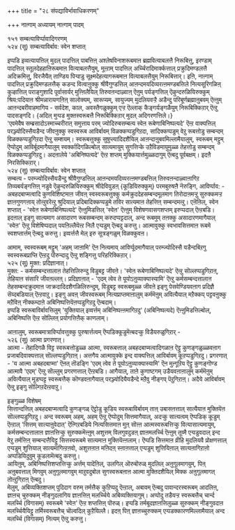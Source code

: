 +++
title = "२८ संपद्याविर्भावाधिकरणम्"

+++
नाऩ्गाम् अध्यायम् नाऩ्गाम् पादम्  
  
१५१ सम्बत्याविर्प्पावादिगरणम्  
५२४ (सू) सम्बत्याविर्बाव: स्वेन शप्तात्  
  
इप्पडि इव्वत्यायत्तिल् मुदल् पादत्तिल् पाबत्तिऩ् अश्लेषविनाशरूबमाऩ ब्रह्मवित्याबलत्तै निरूबित्तु, इरण्डाम् पादत्तिल् स्तूलदेहहाऩिरूबमाऩ वित्याबलत्तैयुम्, मूऩ्ऱाम् पादत्तिल् अर्च्चिरादिमार्क्कत्ताल् प्रक्रुदिमण्डलत्तै अदिक्रमित्तु, विरजैयैत् ताण्डिय पिऱ्पाडु सूक्ष्मदेहत्यागरूबमाऩ वित्याबलत्तैयुम् निरूबित्तार्। इऩि, नाऩ्गाम् पादत्तिल् प्रक्रुदिमण्डलत्तैक् कडन्द वित्वाऩुक्कु श्रीवैगुण्डत्तिल् आऩन्दमयदिव्यरत्ऩमण्डबत्तिले नित्यसूरिगळिऩ् कुऴात्तिल् पराङ्गुशादि पूर्वासार्यर् मुऩ्ऩिलैयिल् तिरुवऩन्दाऴ्वाऩ् ऎऩुम् पर्यङ्गत्तिल् ऎऴुन्दरुळियिरुक्कुम् श्रिय:पदियाऩ श्रीमन्नारायणऩिऩ् सालोक्यम्, सारूप्यम्, सायुज्यम् मुदलियवऱ्ऱै अडैन्दु परिबूर्णब्रह्माऩुबवम् ऎऩ्ऩुम् आऩन्दबरीवाहमागिय - सर्वदेश, काल, अवस्तैगळुक्कुम् एऱ्ऱ ऎल्लाक् कैङ्गर्यङ्गळैयुम् निरूबिक्किऱार् ऎऩ्ऱु पादसङ्गदि। {अदिल् मुऱ्पड मुक्तस्वरूबत्तै निरूबिक्किऱार् मुदल् अदिगरणत्तिले।}  
'एवमेवैष सम्ब्रसादोऽस्माच्चरीरात् समुत्ताय परम् ज्योदिरुबसम्बत्य स्वेऩ रूबेणाबिनिष्पत्यदे' ऎऩ्ऱ वाक्यत्तिल् परञ्ज्योदिस्सैयडैन्द जीवऩुक्कु स्वस्वरूब आविर्बावम् विळक्कप्पडुगिऱदा, सादिक्कप्पडुम् वेऱु रूबत्तोडु सम्बन्दम् विळक्कप्पडुगिऱदा ऎऩ्ऱु सम्शयम्। स्वरूबत्तुक्कु सुषुप्त्यादिदशैयिल् आऩन्दाऩुबवमिल्लामैयालुम्, स्वरूबम् मट्टुम् ऎप्पोदुम् आविर्बूदमागैयालुम् स्वर्क्कादिगळिल्बोल् सात्यमायुम् सुगत्तिऱ्के उऱैविडमायुमुळ्ळ तेहत्तोडु सम्बन्दम् विळक्कप्पडुगिऱदु। अदऩालेये 'अबिनिष्पत्यदे' ऎऩ्ऱ शप्तम् मुक्कियार्त्तमुळ्ळदागुम् ऎऩ्बदु पूर्वबक्षम्। इदऩै निरसिक्किऱार्।  
५२४ (सू) सम्बत्याविर्बाव: स्वेन शप्तात्  
सम्बत्य - परम्ज्योदिस्सैयडैन्दु श्रीवैगुण्डत्तिल् आऩन्दमयदिव्यरत्ऩमण्डबत्तिल् तिरुवऩन्दाऴ्वाऩागिऱ तिव्यबर्यङ्गत्तिऩ् नडुवे ऎऴुन्दरुळियिरुक्कुम् श्रीदेवियुडऩ् {कूडियिरुक्कुम्} परमबुरुषऩै नॆरुङ्गि, आविर्प्पाव: - अबहदबाप्मत्वादि कुणविशिष्टमाऩ जीवऩ् स्वस्वरूबत्तुक्कु कर्मक्रुददेहसम्बन्दमूलमाग तिरोदाऩमऱ्ऱु सुरुक्कमऱ्ऱ ज्ञाऩगुणगऩाय् तोऩ्ऱुवरॆऩ्ऱु श्रुदियाल् प्रदिबादिक्कप्पडुमे तविर सात्यमाऩ तेहत्तिऩ् सम्बन्दमऩ्ऱु। एऩॆऩिल्, स्वेन शप्तात् - 'स्वेऩ रूबेणाबिनिष्पत्यदे' ऎऩ्ऩुमिडत्तिल् 'स्वेऩ' ऎऩ्ऩुम् विशेषणवासगशप्तम् इरुप्पदाल् ऎऩ्ऱबडि। इदऩाल् इङ्गु सात्यमाग असादारण रूबसम्बन्दम् करुदप्पट्टदाल्, अन्द रूबमुम् तऩक्कु असादारणमागैयाल् 'स्वेऩ' ऎऩ्ऱु विशेषिप्पदाल् पयऩिल्लैयॆऩ्ऱ निलै एऱ्पडुम् ऎऩ्बदु करुत्तु। आत्मावुक्कु स्वभावसित्तमाऩ रूबमे स्वशप्तार्त्तम् ऎऩ्बदु करुत्तु। इव्वर्त्तत्तै मेल् इरु सूत्रङ्गळुम् विळक्कुवऩ।

आमाम्, स्वस्वरूबम् मट्टुम् 'अहम् जाऩामि' ऎऩ नित्यमाय् आविर्प्पूदमागैयाल् परम्ज्योदिस्सै यडैन्दबिऱगु स्वस्वरूबप्राप्ति ऎऩ्ऱदु पॊरुन्दादु ऎऩ्ऱु शङ्गित्तु परिहरिक्किऱार्।  
५२५ (सू) मुक्त: प्रदिज्ञानात्।  
मुक्त: - कर्मसम्बन्दत्तालाऩ तेहत्तिलिरुन्दु विडुबट्ट जीवऩे। 'स्वेऩ रूबेणाबिनिष्पत्यदे' ऎऩ्ऱु सॊल्लप्पडुगिऱाऩ्, तेहियाऩ संसारि जीवऩल्लऩ्। प्रदिज्ञाऩात् - 'एदम् त्वेव ते पूयोऽऩुव्याक्यास्यामि' ऎऩ्ऱु कर्मसम्बन्दत्तालाऩ तेहसम्बन्दक्रुदमाऩ जाक्रदादिदशैगळिलिरुन्दुम्, विडुबट्ट स्वरूबमुळ्ळ जीवऩे इङ्गु पेसवेण्डियवऩाग प्रदिज्ञै सॆय्दबडियाल् ऎऩ्ऱवाऱु। इङ्गु अवऩ् जीवस्वरूबम् नित्यप्राप्तमाऩालुम् कर्ममॆऩुम् अवित्यैयाल् मऱैक्कप् पट्टवऩुक्कु मऱैविऩ् नीक्कम्दाऩे अबिनिष्पत्तियॆऩप्पडुगिऱदु ऎऩ्बदाम्।  
इप्पडि स्वरूबाविर्बावत्तिलुम् 'युक्तियाल् इव्वर्त्तम् अबिनिष्पऩ्ऩमागिऱदु' (अबिनिष्पत्यदे) ऎऩ्ऩुमिडत्तिल्बोल्, अबिनिष्पत्ति ऎऩ्ऱ सॊल्लिऩ् प्रयोगत्तिऩैक् काणलाम्।

आऩालुम्, स्वरूबमात्राविर्प्पावत्तुक्कु पुरुषार्त्तत्वम् ऎप्पडिक्कूडुमॆऩ्बदऱ्कु विडैयरुळुगिऱार् -   
५२६ (सू) आत्मा प्रगरणात्।  
आत्मा - तेहादिगळै विट्ट स्वरूबत्तोडुळ्ळ आत्मा, स्वरूबत्ताल् अबहदबाप्मत्वादिगळाऩ ऎट्टु कुणङ्गळुळ्ळवऩाग प्रजाबदिवाक्यत्ताल् सॊल्लप्पडुगिऱाऩ्। अत्तगैय आत्मावुक्के इन्द वाक्यत्तिल् आविर्बावम् कूऱप्पडुगिऱदु। प्रगरणात् - 'य आत्मा अबहदबाप्मा' ऎऩत् तॊडङ्गि 'एदम् त्वेव ते पूयोऽऩुव्याक्यास्यामि' ऎऩ मुऩ्गूऱिय ऎट्टु कुणङ्गॊण्ड आत्मावै 'एदम्' ऎऩ्ऱु सॊल्लुम् प्रगरणत्ताल् ऎऩ्ऱबडि। आगैयाल्, ताऩे कुणाष्टगम् उडैयवऩाऩालुम् कर्ममॆऩुम् अवित्यैयाल् मूडप्पट्ट स्वरूबत्तैक् कॊण्डवऩागैयाल् परञ्ज्योदियैयडैन्दे मऱैवु नीङ्गप् पॆऱुगिऱाऩ्। अदैये आविर्बावम् ऎऩ्ऱु इङ्गु सॊल्गिऱदॆऩ्ऱवाऱु।  
  
इङ्गुळ्ळ विशेषम्  
सित्तान्दत्तिल् अबहदबाप्मत्वादि कुणङ्गळ् ऎट्टोडु कूडिय स्वरूबाविर्बावम् ताऩ् उबासऩत्ताल् सात्यैयाऩ मुक्तियॆऩ सॊल्लप्पडुगिऱदु। अन्द स्वरूबम् अहम्, अहम् ऎऩ्ऱु ऎप्पोदुम् सित्तमागैयाल्, अदऱ्कु सात्यत्वम् ऎप्पडिक् कूडुम् ऎऩ्ऱाल् 'सित्तम् सात्याऩुवेदात्' ऎऩ्गिऱबडिये नित्यसित्तमाऩ मुऩ् सॊऩ्ऩ आत्मस्वरूबत्तिऱ्कु वित्यासात्यमायुम्, कर्मसम्बन्दत्तालाऩ ज्ञाऩत्तिऱ्कु सुरुक्कमॆऩ्ऩुम् अशुत्तम् विलगुवदुडऩ् ज्ञाऩमलर्च्चि ऎऩ्ऩुम् तूय्मै एऱ्पडुवदाल् इन्द वेऱु तर्मत्तिऩ् सम्बन्दत्तैयिट्टु सित्तस्वरूबमे सात्यमाऩ मुक्तियॆऩ्ऩलाम्। ऎप्पडि सित्तमाऩ व्रीहि मुदलियवै प्रोक्षणत्ताल् एऱ्पडुम् शुत्तियाल् सात्यमागिऩ्ऱऩवो, अशुत्तऩाऩ मऩिदऩ् स्ऩाऩत्ताल् एऱ्पडुम् शुत्तियिऩाल् सात्यऩागिऱाऩो अप्पडियिदुवुम् कूडलामॆऩ्बदु करुत्तु।  
आयिऩुम्, अबिनिष्पत्तिशप्तत्तिऱ्कु अर्त्तम् यादॆऩिल्, उलगिल् ऒरुबॊरुळ् मुदलिल् अऩुगूलमागवुम्, पिऩ् अऩुबवत्ताल् मिगवुम् अऩुगूलमागवुम् माऱुवदुबोल सुगस्वरूबऩाऩ आत्मा मुक्तिदशैयिल् मिक्क अऩुगूलमागत् तोऩ्ऱुगिऱाऩ् ऎऩ्बदु।  
मेलुम्, अबिव्यक्तिशप्तम् पुदिदाग वरुम् तर्मत्तैक् कुऱिप्पदु ऎऩ्ऱाल्, अबावम् ऎऩ्बदु पावान्दरस्वरूबम् आदलिऩ्, ज्ञाऩच् चुरुक्कम् नीङ्गुदलागिय ज्ञाऩत्तिऩ् मलर्च्चिये अबिव्यक्तियागुम्। अप्पोदु तडैयऱ्ऱ स्वरूबत्तैच् चार्न्द मलर्च्चि (विगासम्) स्वरूबमे 'स्वेऩ' ऎऩ्ऱ शप्तत्तिऩ् पॊरुळ्। इप्पडि तर्मबूदज्ञाऩत्तिलुळ्ळ सुरुक्कम् नीङ्गुवदाऩ मलर्च्चियैयिट्टु तर्मिस्वरूबत्तैच् चॊल्वदिल् कुऱैयिल्लै। इदऩ् पिऩ् ज्ञाऩच्चुरुक्कम् एऱ्पडक्कारणमिल्लामैयाल् अन्द मलर्च्चि (विगासम्) नित्यम् ऎऩ्ऱु करुत्तु।


